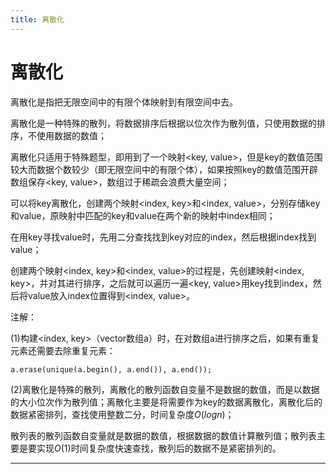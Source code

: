 ```yaml
---
title: 离散化
---
```


# 离散化

<script type="text/javascript" src="/include/head.js"></script>

离散化是指把无限空间中的有限个体映射到有限空间中去。

离散化是一种特殊的散列，将数据排序后根据以位次作为散列值，只使用数据的排序，不使用数据的数值；

离散化只适用于特殊题型，即用到了一个映射<key, value>，但是key的数值范围较大而数据个数较少（即无限空间中的有限个体），如果按照key的数值范围开辟数组保存<key, value>，数组过于稀疏会浪费大量空间；

可以将key离散化，创建两个映射<index, key>和<index, value>，分别存储key和value，原映射中匹配的key和value在两个新的映射中index相同；

在用key寻找value时，先用二分查找找到key对应的index，然后根据index找到value；

创建两个映射<index, key>和<index, value>的过程是，先创建映射<index, key>，并对其进行排序，之后就可以遍历一遍<key, value>用key找到index，然后将value放入index位置得到<index, value>。

注解：

(1)构建<index, key>（vector数组a）时，在对数组a进行排序之后，如果有重复元素还需要去除重复元素：

```
a.erase(unique(a.begin(), a.end()), a.end());
```

(2)离散化是特殊的散列，离散化的散列函数自变量不是数据的数值，而是以数据的大小位次作为散列值；离散化主要是将需要作为key的数据离散化，离散化后的数据紧密排列，查找使用整数二分，时间复杂度$O(logn)$；

散列表的散列函数自变量就是数据的数值，根据数据的数值计算散列值；散列表主要是要实现$O(1)$时间复杂度快速查找，散列后的数据不是紧密排列的。

---

<script type="text/javascript" src="/include/tail.js"></script>
